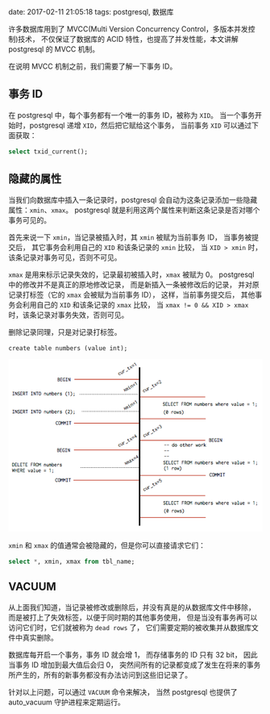 date: 2017-02-11 21:05:18
tags: postgresql, 数据库


许多数据库用到了 MVCC(Multi Version Concurrency Control，多版本并发控制)技术，
不仅保证了数据库的 ACID 特性，也提高了并发性能，本文讲解 postgresql 的 MVCC 机制。

在说明 MVCC 机制之前，我们需要了解一下事务 ID。

## 事务 ID

在 postgresql 中，每个事务都有一个唯一的事务 ID，被称为 `XID`。
当一个事务开始时，postgresql 递增 `XID`，然后把它赋给这个事务，
当前事务 `XID` 可以通过下面获取：

```sql
select txid_current();
```


## 隐藏的属性

当我们向数据库中插入一条记录时，postgresql 会自动为这条记录添加一些隐藏属性：`xmin`、`xmax`。
postgresql 就是利用这两个属性来判断这条记录是否对哪个事务可见的。

首先来说一下 `xmin`，当记录被插入时，其 `xmin` 被赋为当前事务 ID，
当事务被提交后，
其它事务会利用自己的 `XID` 和该条记录的 `xmin` 比较，
当 `XID > xmin` 时，该条记录对事务可见，否则不可见。

`xmax` 是用来标示记录失效的，记录最初被插入时，`xmax` 被赋为 0。
postgresql 中的修改并不是真正的原地修改记录，
而是新插入一条被修改后的记录，
并对原记录打标签（它的 `xmax` 会被赋为当前事务 ID），
这样，当前事务提交后，
其他事务会利用自己的 `XID` 和该条记录的 `xmax` 比较，
当 `xmax != 0 && XID > xmax` 时，该条记录对事务失效，否则可见。

删除记录同理，只是对记录打标签。

```
create table numbers (value int);
```

![xmin/xmax](/media/postgresql/mvcc_xmin_xmax.jpg)

`xmin` 和 `xmax` 的值通常会被隐藏的，但是你可以直接请求它们：

```sql
select *, xmin, xmax from tbl_name;
```


## VACUUM

从上面我们知道，当记录被修改或删除后，并没有真是的从数据库文件中移除，
而是被打上了失效标签，以便于同时期的其他事务使用，
但是当没有事务再可以访问它们时，它们就被称为 `dead rows` 了，
它们需要定期的被收集并从数据库文件中真实删除。

数据库每开启一个事务，事务 ID 就会增 1，
而存储事务的 ID 只有 32 bit，
因此当事务 ID 增加到最大值后会归 0，
突然间所有的记录都变成了发生在将来的事务所产生的，所有的新事务都没有办法访问到这些旧记录了。

针对以上问题，可以通过 `VACUUM` 命令来解决，
当然 postgresql 也提供了 auto_vacuum 守护进程来定期运行。
